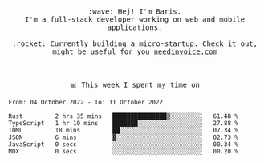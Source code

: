 <p align="center">
  <br><br>
  <samp>
    :wave: Hej! I'm Baris.
    <br>I'm a full-stack developer working on web and mobile applications.
       <br><br>:rocket: Currently building a micro-startup. Check it out, might be useful for you <a href="https://needinvoice.com/" target="_blank">needinvoice.com</a>

  </samp>
 <br><br><br>
</p>
<p align=center><samp>📊  This week I spent my time on</samp></p>


<!--START_SECTION:waka-->

```text
From: 04 October 2022 - To: 11 October 2022

Rust         2 hrs 35 mins   ███████████████▒░░░░░░░░░   61.48 %
TypeScript   1 hr 10 mins    ███████░░░░░░░░░░░░░░░░░░   27.88 %
TOML         18 mins         ██░░░░░░░░░░░░░░░░░░░░░░░   07.34 %
JSON         6 mins          ▓░░░░░░░░░░░░░░░░░░░░░░░░   02.73 %
JavaScript   0 secs          ░░░░░░░░░░░░░░░░░░░░░░░░░   00.34 %
MDX          0 secs          ░░░░░░░░░░░░░░░░░░░░░░░░░   00.20 %
```

<!--END_SECTION:waka-->


